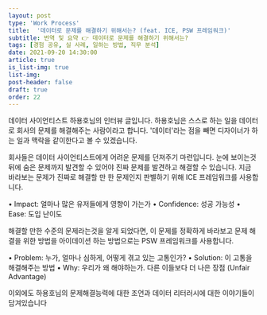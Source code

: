 ```yaml
---
layout: post
type: 'Work Process'
title:  '데이터로 문제를 해결하기 위해서는? (feat. ICE, PSW 프레임워크)'
subtitle: 번역 및 요약 👉 데이터로 문제를 해결하기 위해서는?
tags: [경험 공유, 실 사례, 일하는 방법, 직무 분석]
date: 2021-09-20 14:30:00
article: true
is_list-img: true
list-img: 
post-header: false
draft: true
order: 22
---
```


데이터 사이언티스트 하용호님의 인터뷰 글입니다. 하용호님은 스스로 하는 일을 데이터로 회사의 문제를 해결해주는 사람이라고 합니다. '데이터'라는 점을 빼면 디자이너가 하는 일과 맥락을 같이한다고 볼 수 있겠습니다.

회사들은 데이터 사이언티스트에게 어려운 문제를 던져주기 마련입니다. 눈에 보이는것 뒤에 숨은 문제까지 발견할 수 있어야 진짜 문제를 발견하고 해결할 수 있습니다. 지금 바라보는 문제가 진짜로 해결할 만 한 문제인지 판별하기 위해 ICE 프레임워크를 사용합니다.

• Impact: 얼마나 많은 유저들에게 영향이 가는가
• Confidence: 성공 가능성
• Ease: 도입 난이도

해결할 만한 수준의 문제라는것을 알게 되었다면, 이 문제를 정확하게 바라보고 문제 해결을 위한 방법을 아이데이션 하는 방법으로는 PSW 프레임워크를 사용합니다.

• Problem: 누가, 얼마나 심하게, 어떻게 겪고 있는 고통인가?
• Solution: 이 고통을 해결해주는 방법
• Why: 우리가 왜 해야하는가. 다른 이들보다 더 나은 장점 (Unfair Advantage)

이외에도 하용호님의 문제해결능력에 대한 조언과 데이터 리터러시에 대한 이야기들이 담겨있습니다